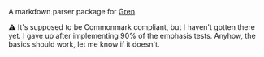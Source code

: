 A markdown parser package for [Gren](https://gren-lang.org/).

⚠️ It's supposed to be Commonmark compliant, but I haven't gotten there yet. I gave up after implementing 90% of the emphasis tests. Anyhow, the basics should work, let me know if it doesn't.
